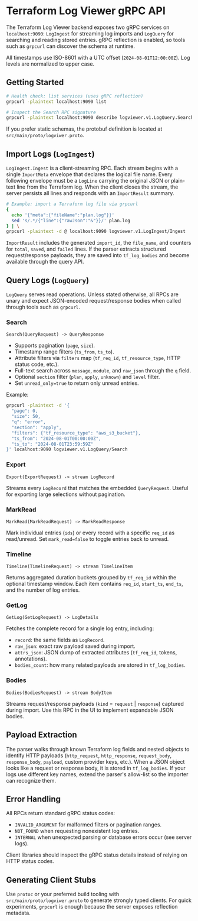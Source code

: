 # Terraform Log Viewer gRPC API

The Terraform Log Viewer backend exposes two gRPC services on `localhost:9090`: `LogIngest`
for streaming log imports and `LogQuery` for searching and reading stored entries. gRPC
reflection is enabled, so tools such as `grpcurl` can discover the schema at runtime.

All timestamps use ISO-8601 with a UTC offset (`2024-08-01T12:00:00Z`). Log levels are
normalized to upper case.

## Getting Started

```bash
# Health check: list services (uses gRPC reflection)
grpcurl -plaintext localhost:9090 list

# Inspect the Search RPC signature
grpcurl -plaintext localhost:9090 describe logviewer.v1.LogQuery.Search
```

If you prefer static schemas, the protobuf definition is located at
`src/main/proto/logviwer.proto`.

## Import Logs (`LogIngest`)

`LogIngest.Ingest` is a client-streaming RPC. Each stream begins with a single
`ImportMeta` envelope that declares the logical file name. Every following envelope must
be a `LogLine` carrying the original JSON or plain-text line from the Terraform log. When
the client closes the stream, the server persists all lines and responds with an
`ImportResult` summary.

```bash
# Example: import a Terraform log file via grpcurl
{
  echo '{"meta":{"fileName":"plan.log"}}'
  sed 's/.*/{"line":{"rawJson":"&"}}/' plan.log
} | \
grpcurl -plaintext -d @ localhost:9090 logviewer.v1.LogIngest/Ingest
```

`ImportResult` includes the generated `import_id`, the `file_name`, and counters for
`total`, `saved`, and `failed` lines. If the parser extracts structured request/response
payloads, they are saved into `tf_log_bodies` and become available through the query API.

## Query Logs (`LogQuery`)

`LogQuery` serves read operations. Unless stated otherwise, all RPCs are unary and expect
JSON-encoded request/response bodies when called through tools such as `grpcurl`.

### Search

`Search(QueryRequest) -> QueryResponse`

- Supports pagination (`page`, `size`).
- Timestamp range filters (`ts_from`, `ts_to`).
- Attribute filters via `filters` map (`tf_req_id`, `tf_resource_type`, HTTP status code,
  etc.).
- Full-text search across `message`, `module`, and `raw_json` through the `q` field.
- Optional `section` filter (`plan`, `apply`, `unknown`) and `level` filter.
- Set `unread_only=true` to return only unread entries.

Example:

```bash
grpcurl -plaintext -d '{
  "page": 0,
  "size": 50,
  "q": "error",
  "section": "apply",
  "filters": {"tf_resource_type": "aws_s3_bucket"},
  "ts_from": "2024-08-01T00:00:00Z",
  "ts_to": "2024-08-01T23:59:59Z"
}' localhost:9090 logviewer.v1.LogQuery/Search
```

### Export

`Export(ExportRequest) -> stream LogRecord`

Streams every `LogRecord` that matches the embedded `QueryRequest`. Useful for exporting
large selections without pagination.

### MarkRead

`MarkRead(MarkReadRequest) -> MarkReadResponse`

Mark individual entries (`ids`) or every record with a specific `req_id` as read/unread.
Set `mark_read=false` to toggle entries back to unread.

### Timeline

`Timeline(TimelineRequest) -> stream TimelineItem`

Returns aggregated duration buckets grouped by `tf_req_id` within the optional timestamp
window. Each item contains `req_id`, `start_ts`, `end_ts`, and the number of log entries.

### GetLog

`GetLog(GetLogRequest) -> LogDetails`

Fetches the complete record for a single log entry, including:

- `record`: the same fields as `LogRecord`.
- `raw_json`: exact raw payload saved during import.
- `attrs_json`: JSON dump of extracted attributes (`tf_req_id`, tokens, annotations).
- `bodies_count`: how many related payloads are stored in `tf_log_bodies`.

### Bodies

`Bodies(BodiesRequest) -> stream BodyItem`

Streams request/response payloads (`kind` = `request` | `response`) captured during import.
Use this RPC in the UI to implement expandable JSON bodies.

## Payload Extraction

The parser walks through known Terraform log fields and nested objects to identify HTTP
payloads (`http_request`, `http_response`, `request_body`, `response_body`, `payload`,
custom provider keys, etc.). When a JSON object looks like a request or response body, it
is stored in `tf_log_bodies`. If your logs use different key names, extend the parser's
allow-list so the importer can recognize them.

## Error Handling

All RPCs return standard gRPC status codes:

- `INVALID_ARGUMENT` for malformed filters or pagination ranges.
- `NOT_FOUND` when requesting nonexistent log entries.
- `INTERNAL` when unexpected parsing or database errors occur (see server logs).

Client libraries should inspect the gRPC status details instead of relying on HTTP status
codes.

## Generating Client Stubs

Use `protoc` or your preferred build tooling with `src/main/proto/logviwer.proto` to
generate strongly typed clients. For quick experiments, `grpcurl` is enough because the
server exposes reflection metadata.
